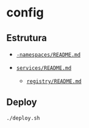 # config

## Estrutura

- [`-namespaces/README.md`](./-namespaces/README.md)

- [`services/README.md`](./services/README.md)
  - [`registry/README.md`](./services/registry/README.md)

## Deploy

```sh
./deploy.sh
```

